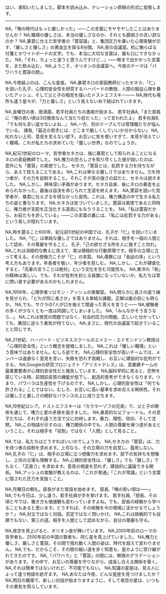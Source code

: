 はい、承知いたしました。脚本を読み込み、ナレーション原稿の形式に変換します。

***

NA,「俺の時代はもっと厳しかった」——この言葉にモヤモヤしたことはありませんか？
NA,職場の優しさは、本当の優しさなのか、それとも臆病さの言い訳なのか？
NA,暴君に仕えた哲学者の「寛容論」と、集団圧力を暴いた心理実験が示す、『厳しさと優しさ』の黄金比を探る8分間。
NA,夜の会議室。机に散らばる付箋とホワイトボードの文字。でも、本当に大切な言葉は、誰も口にできなかった。
NA,「それ、ちょっと違うと思うんですけど...」——喉まで出かかった言葉を、また飲み込む。
NA,ようこそ、オリオンの会議室へ。今夜のテーマは「パワハラと寛容の間」。

NA,今夜結ぶのは、こんな星座。
NA,暴君ネロの家庭教師だったセネカ、「仁」を説いた孔子、心理的安全性を研究するハーバードの教授、人間の服従心理を暴いたアッシュ、そして父と子の相克を描いたドストエフスキー——
NA,時代も場所も違う星々が、「力と優しさ」という見えない糸で結ばれていきます。

NA,金曜日の夜、居酒屋。若手社員たちの愚痴が始まる。
若手社員A,「また部長に『俺の若い頃は3日徹夜なんて当たり前だった』って言われたよ」
若手社員B,「でも何も言い返せないよね...」
NA,一方、別のテーブルでは管理職たちが悩んでいる。
課長,「最近の若手には、どこまで厳しくしていいか分からない」
NA,叱れない上司、意見を言えない部下。お互いに気を使いすぎて、本音が消えていく職場。これが私たちの求めていた「優しい世界」なのでしょうか。

NA,紀元1世紀のローマ。哲学者セネカは、後に暴君として知られることになるネロの家庭教師でした。
NA,権力の恐ろしさを知り尽くした彼が説いたのは、意外にも「寛容」の美徳でした。
セネカ,「寛容とは、処罰する力を持ちながら、あえて控えることである」
NA,これは単なる優しさではありません。力を持つ者が、その力を自制すること。それこそが真の強さの証だと、セネカは説きました。
NA,しかし、興味深い矛盾があります。セネカ自身、後にネロの暴走を止められなかった。最後は自決を命じられて生涯を終えます。
NA,寛容を説いた哲学者が、暴君に仕えざるを得なかった皮肉。これは、権力構造の中で生きる私たちの姿と重なります。
NA,セネカは気づいていました。寛容は美徳であると同時に、権力者が支配を正当化する道具にもなりうることを。
NA,「私は寛容だから、お前たちを許している」——この言葉の裏には、「私には処罰する力がある」という脅しが隠れています。

NA,時を遡ること600年、紀元前5世紀の中国では、孔子が「仁」を説いていました。
NA,「仁」は単純な優しさではありません。それは、相手を一個の人間として認め、その尊厳を守ること。
孔子,「己の欲せざる所を人に施すこと勿れ」
NA,これは消極的な教えに見えて、実は積極的な行動原理です。相手の立場に立って考える。その想像力こそが「仁」の本質。
NA,儒教には「長幼の序」という考え方もあります。年長者を敬い、年少者を慈しむ。
NA,しかし、これが硬直化すると、「先輩の言うことは絶対」という文化を生む可能性も。
NA,東洋の「和」の精神は美しい。でも、それが批判を封じる装置になっていないか、私たちは常に問い直す必要があるのかもしれません。

NA,1956年、心理学者ソロモン・アッシュの実験室。
NA,明らかに長さの違う線を見せられ、「どれが同じ長さか」を答える単純な課題。正解は誰の目にも明らか。
NA,でも、サクラの7人が口を揃えて間違った答えを言うと——
NA,被験者の多くが少なくとも一度は同調してしまいました。
NA,「みんながそう言うなら...」
NA,これは視覚の問題ではなく、社会的圧力の問題。正しいと分かっていても、集団に逆らう勇気が持てない。
NA,まさに、現代の会議室で起きていることと同じです。

NA,21世紀、ハーバード・ビジネススクールのエイミー・エドモンドソン教授は「心理的安全性」という概念を提唱しました。
NA,これは「優しい職場」という意味ではありません。むしろ逆です。
NA,心理的安全性が高いチームでは、メンバーは遠慮なく意見を言い、失敗を恐れず挑戦し、お互いに建設的な批判ができる。
NA,Googleの研究プロジェクト「アリストテレス」は、高業績チームの最重要要素が心理的安全性だと報告しています。
NA,脳科学的に見ると、恐怖を感じている時、前頭前皮質の機能が低下し、創造的思考ができなくなります。つまり、パワハラは生産性を下げるのです。
NA,しかし、心理的安全性は「何でも許される」ことではない。むしろ、お互いに高い基準を求め合える関係性。それは優しさと厳しさの絶妙なバランスの上に成り立ちます。

NA,19世紀ロシア。ドストエフスキーは『カラマーゾフの兄弟』で、父と子の関係を通じて、権力と愛の矛盾を描きました。
NA,暴君的な父フョードル。その息子たちは、それぞれ違う方法で父に対峙します。暴力、理性、信仰、そして沈黙。
NA,この物語が示すのは、権力関係の中でも、人間の尊厳を保つ道があるということ。それは相手を「役割」ではなく「人間」として見ること。

NA,では、私たちはどうすればいいのでしょうか。
NA,セネカの「寛容」は、力を持つ者の自制を求めます。上司なら、その立場の力を自覚し、濫用しない。
NA,孔子の「仁」は、相手の立場に立つ想像力を求めます。部下の気持ちを想像し、上司の立場も理解する。
NA,心理的安全性は、「優しさ」でも「厳しさ」でもなく、「正直さ」を求めます。意見の相違を恐れず、建設的に議論できる関係。
NA,アッシュの実験が教えるのは、「これが普通」「これが常識」という言葉に隠された圧力を見抜くこと。

NA,月曜日の朝礼。部長がまた昔話を始めます。
部長,「俺の若い頃は——」
NA,でも今日は、少し違う。若手社員が手を挙げます。
若手社員,「部長、その頃と今では、働き方も価値観も変わっていますよね。でも、部長の経験から学べることもあると思います。どうすれば、その経験を今の環境に活かせるでしょうか？」
NA,対立ではなく対話。否定ではなく問いかけ。
NA,これは挑戦的でも従順でもない、第三の道。相手を人間として認めながら、自分の尊厳も守る。

NA,夜空を見上げると、オリオン座が輝いています。
NA,2000年前のローマの哲学者も、2500年前の中国の賢者も、同じ星を見上げていました。
NA,権力と優しさ、厳しさと寛容。その間で揺れ動く人間の姿は、時代を超えて変わりません。
NA,でも、だからこそ、その間の細い道を歩く知恵も、星のように受け継がれてきたのです。
NA,「パワハラ」と「寛容」の間には、無限のグラデーションがあります。その中で、お互いの尊厳を守りながら、成長し合える関係を築く。
NA,それは簡単ではないけれど、不可能でもない。
NA,知識の星座は、見る人によって違う物語を紡ぎます。
NA,あなたは今夜、どんな星座を見つけましたか？
NA,明日の職場で、新しい対話が始まりますように。そして夜空の星は、いつもその勇気を照らしています。